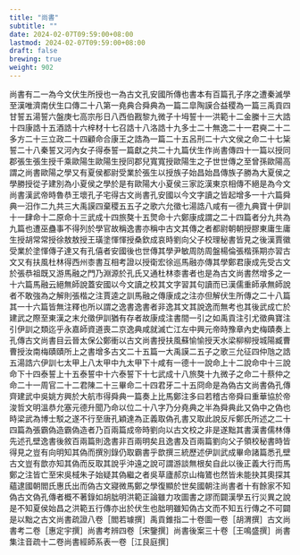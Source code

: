 ```yaml
---
title: "尚書"
subtitle: ""
date: 2024-02-07T09:59:00+08:00
lastmod: 2024-02-07T09:59:00+08:00
draft: false
brewing: true
weight: 902
---
```



尚書有二一為今文伏生所授也一為古文孔安國所傳也書本有百篇孔子序之遭秦滅學至漢唯濟南伏生口傳二十八第一堯典合舜典為一篇二皐陶謨合益稷為一篇三禹貢四甘誓五湯誓六盤庚七高宗彤日八西伯戡黎九微子十坶誓十一洪範十二金縢十三大誥十四康誥十五酒誥十六梓材十七召誥十八洛誥十九多士二十無逸二十一君奭二十二多方二十三立政二十四顧命合康王之誥為一篇二十五呂刑二十六文侯之命二十七粊誓二十八秦誓又河內女子得泰誓一篇獻之共二十九篇伏生作尚書傳四十一篇以授同郡張生張生授千乘歐陽生歐陽生授同郡兒寬寬授歐陽生之子世世傳之至曾孫歐陽高謂之尚書歐陽之學又有夏侯都尉受業於張生以授族子始昌始昌傳族子勝為大夏侯之學勝授從子建別為小夏侯之學於是有歐陽大小夏侯三家訖漢東京相傳不絕是為今文尚書漢武帝時魯恭王壞孔子宅得古文尚書孔安國以今文字讀之皆起增多一十六篇舜典一汨作二九共三大禹謨四棄稷五五子之歌六允徵七湯誥八咸有一德九典寶十伊訓十一肆命十二原命十三武成十四旅獒十五煛命十六鄭康成謂之二十四篇者分九共為九篇也遭巫蠱事不得列於學官故稱逸書亦稱中古文其傳之者都尉朝朝授膠東庸生庸生授胡常常授徐敖敖授王璜塗惲惲授桑欽成哀時劉向父子校理秘書皆見之後漢賈徽受業於塗惲傳子達又有孔僖者安國後也世傳其學尹敏周防周盤楊倫張楷孫期亦習古文又有扶風杜林得西州桼書互相考證以授衛宏徐巡馬融亦傳其學鄭君康成先受古文於張恭祖既又游馬融之門乃淵源於孔氏又通杜林桼書者也是為古文尚書然增多之一十六篇馬融云絕無師說蓋安國以今文讀之校其文字習其句讀而已漢儒重師承無師說者不敢強為之解則張楷之注賈逵之訓馬融之傳康成之注亦但解伏生所傳之二十八篇其一十六篇皆無注釋也所以謂之逸書逸書者非逸其文其說逸而無考也其後武成亡於建武之際至東漢之末允徵伊訓猶有存者故康成注書間一引之如禹貢注引尤徵典寶注引伊訓之類迄乎永嘉師資道喪二京逸典咸就滅亡江左中興元帝時豫章內史梅賾奏上孔傳古文尚書目云晉太保公鄭衝以古文尚書授扶風蘇愉愉授天水梁柳柳授城陽臧曹曹授汝南梅賾賾所上之書增多古文二十五篇一大禹謨二五子之歌三允征四仲虺之誥五湯誥六伊訓七太甲上八太甲中九太甲下十咸有一德十一說命上十二說命中十三說命下十四泰誓上十五泰誓中十六泰誓下十七武成十八旅獒十九微子之命二十蔡仲之命二十一周官二十二君陳二十三畢命二十四君牙二十五冏命是為偽古文尚書偽孔傳齊建武中吳姚方興於大航市得舜典一篇奏上比馬鄭注多曰若稽古帝舜曰重華協於帝浚哲文明溫恭允塞元德升聞乃命以位二十八字乃分堯典之半為舜典此又偽中之偽也時梁武為博士駁之遂不行至唐孔穎達為正義取偽孔書又取此說反斥鄭氏所述之二十四篇為張霸偽造霸偽造者乃百兩篇成帝時劉向以古文校之非是遂黜其書漢書儒林傳先述孔壁逸書後敘百兩篇則逸書非百兩明矣且逸書及百兩篇劉向父子領校秘書時皆得見之豈有向明知其偽而撰別錄仍取霸書乎歆撰三統歷述伊訓武成畢命諸篇悉孔壁古文豈有歆亦知其偽而反取其說乎沖遠之說可謂游談無根矣自此以後正義大行而馬鄭之注皆亡至宋吳棫朱子始疑其偽繼之者吳草廬郝京山梅鷟也然皆未能抉其奧探其蘊逮國朝閻氏惠氏出而偽古文寢微馬鄭之學復顯於世矣國朝注尚書者十有餘家不知偽古文偽孔傳者概不著錄如胡朏明洪範正論雖力攻圖書之謬而闢漢學五行災異之說是不知夏侯始昌之洪範五行傳亦出於伏生也朏明雖知偽古文而不知五行傳之不可闢是以黜之古文尚書疏證八卷［閻若璩撰］禹貢錐指二十卷圖一卷［胡渭撰］古文尚書考二卷［惠定宇撰］尚書考辨四卷［宋鑒撰］尚書後案三十卷［王鳴盛撰］尚書集注音疏十二卷尚書經師系表一卷［江艮庭撰］